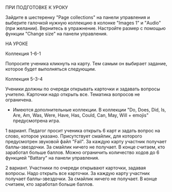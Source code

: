 ПРИ ПОДГОТОВКЕ К УРОКУ

Зайдите в шестеренку "Page collections" на панели управления и выберите галочкой нужную коллекцию в колонке "Images 1" и "Audio" (при желании). Вернитесь в упражнение. Настройте размер с помощью функции "Change size" на панели управления.

НА УРОКЕ

Коллекция 1-6-1

Попросите ученика кликнуть на карту. Тем самым он выбирает задание, которое будет выполняться следующим.

Коллекция 5-3-4

Ученики должны по очереди открывать карточки и задавать вопросы учителю. Карточки надо открыть все. Тематика вопросов не ограничена.

* Имеются дополнительные коллекции.
В коллекции "Do, Does, Did, Is, Are, Am, Was, Were, Have, Has, Could, Can, May, Will + emojis" предусмотрена игра.

1 вариант. Педагог просит ученика открыть 6 карт и задать вопрос на слово, которое указано. Присутствует смайлик, для которого предусмотрен звуковой файл "Fail". За каждую карту участник получает баллы-звездочки. За смайлик ничего не получает. В конце считаем, кто заработал больше баллов. Можно ограничить количество ходов до 6 функцией "Battary" на панели управления.

2 вариант. Участники по очереди открывают карточки, задавая вопросы. Надо открыть все карточки. За каждую карту участник получает баллы-звездочки. За смайлик ничего не получает. В конце считаем, кто заработал больше баллов.
